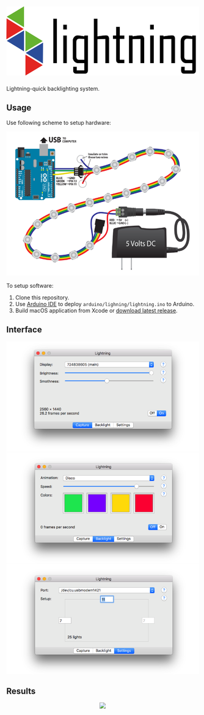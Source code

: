 # <img height=180 src="resource/logo.png"/>
Lightning-quick backlighting system.

## Usage
Use following scheme to setup hardware:

<p align="center">
    <img src="arduino/wiring.png"/>
</p>

To setup software:

1. Clone this repository.
2. Use [Arduino IDE](https://www.arduino.cc/en/main/software) to deploy `arduino/lighning/lightning.ino` to Arduino.
3. Build macOS application from Xcode or [download latest release](https://github.com/maciaszczykm/lightning/releases).

## Interface
<p align="center">
    <img src="resource/capture.png"/>
    <img src="resource/backlight.png"/>
    <img src="resource/settings.png"/>
</p>

## Results
<p align="center">
    <img src="resource/results.gif"/>
</p>
